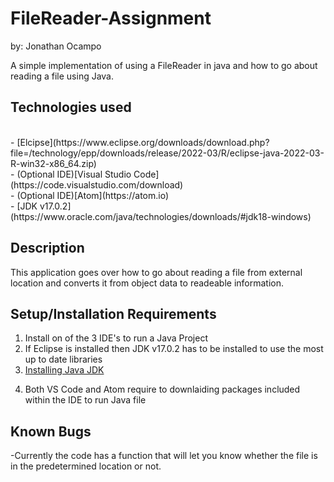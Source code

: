 # FileReader-Assignment
  by: Jonathan Ocampo
  
  A simple implementation of using a FileReader in java and how to go about reading a file using Java.
  
  ## Technologies used
  <br>
     - [Elcipse](https://www.eclipse.org/downloads/download.php?file=/technology/epp/downloads/release/2022-03/R/eclipse-java-2022-03-R-win32-x86_64.zip)
  <br>
     - (Optional IDE)[Visual Studio Code](https://code.visualstudio.com/download)
  <br>
     - (Optional IDE)[Atom](https://atom.io)
  <br>
     - [JDK v17.0.2](https://www.oracle.com/java/technologies/downloads/#jdk18-windows)

    
 ## Description
  This application goes over how to go about reading a file from external location and converts it from object data to readeable information.
  
  ## Setup/Installation Requirements
  <ol type = "1">
    <li>Install on of the 3 IDE's to run a Java Project</li>
    <li>If Eclipse is installed then JDK v17.0.2 has to be installed to use the most up to date libraries</li>
    <li><a href="https://www.youtube.com/watch?v=23FrsQiCBhA">Installing Java JDK</a></li>
    <li><p>Both VS Code and Atom require to downlaiding packages included within the IDE to run Java file</p></li>
  </ol>
  
  ## Known Bugs
   -Currently the code has a function that will let you know whether the file is in the predetermined location or not.
  
